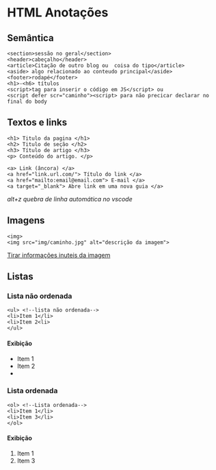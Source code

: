 # HTML Anotações

## Semântica
~~~
<section>sessão no geral</section>
<header>cabeçalho</header>
<article>Citação de outro blog ou  coisa do tipo</article>
<aside> algo relacionado ao conteudo principal</aside>
<footer>rodapé</footer>
<h1>-<h6> títulos
<script>tag para inserir o código em JS</script> ou
<script defer scr="caminho"><script> para não precicar declarar no final do body
~~~

## Textos e links
~~~
<h1> Titulo da pagina </h1>  
<h2> Titulo de seção </h2>  
<h3> Título de artigo </h3>  
<p> Conteúdo do artigo. </p>  

<a> Link (âncora) </a>  
<a href="link.url.com/"> Título do link </a>  
<a href="mailto:email@email.com"> E-mail </a>  
<a target="_blank"> Abre link em uma nova guia </a>  
~~~
*alt+z quebra de linha automática no vscode*

## Imagens
~~~
<img>  
<img src="img/caminho.jpg" alt="descrição da imagem">
~~~
[Tirar informações inuteis da imagem](https://tinypng.com/)  

## Listas
### Lista não ordenada
~~~
<ul> <!--lista não ordenada-->
<li>Item 1</li>
<li>Item 2<li>
</ul>
~~~
#### Exibição
<ul><!--lista não ordenada-->
<li>Item 1</li>
<li>Item 2<li>
</ul>

### Lista ordenada
~~~
<ol> <!--Lista ordenada-->
<li>Item 1</li>
<li>Item 3</li>
</ol>
~~~
#### Exibição
<ol> <!--Lista ordenada-->
<li>Item 1</li>
<li>Item 3</li>
</ol>
